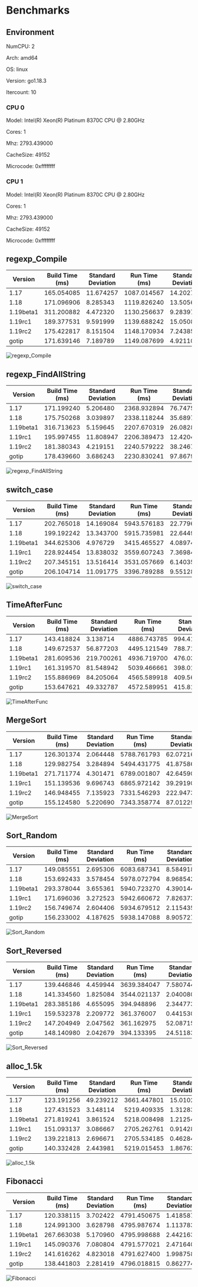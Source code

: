 # Benchmarks

## Environment

NumCPU: 2

Arch: amd64

OS: linux

Version: go1.18.3

Itercount: 10

### CPU 0

Model: Intel(R) Xeon(R) Platinum 8370C CPU @ 2.80GHz

Cores: 1

Mhz: 2793.439000

CacheSize: 49152

Microcode: 0xffffffff

### CPU 1

Model: Intel(R) Xeon(R) Platinum 8370C CPU @ 2.80GHz

Cores: 1

Mhz: 2793.439000

CacheSize: 49152

Microcode: 0xffffffff

## regexp_Compile

| Version | Build Time (ms) | Standard Deviation | Run Time (ms) | Standard Deviation |
| ------ | ------ | ------ | ------ | ------ |
| 1.17 | 165.054085 | 11.674257 | 1087.014567 | 14.202730 |
| 1.18 | 171.096906 | 8.285343 | 1119.826240 | 13.505671 |
| 1.19beta1 | 311.200882 | 4.472320 | 1130.256637 | 9.283978 |
| 1.19rc1 | 189.377531 | 9.591999 | 1139.688242 | 15.050871 |
| 1.19rc2 | 175.422817 | 8.151504 | 1148.170934 | 7.243859 |
| gotip | 171.639146 | 7.189789 | 1149.087699 | 4.921107 |

![regexp_Compile](./regexp_Compile__b52c0e0ed5.png)

## regexp_FindAllString

| Version | Build Time (ms) | Standard Deviation | Run Time (ms) | Standard Deviation |
| ------ | ------ | ------ | ------ | ------ |
| 1.17 | 171.199240 | 5.206480 | 2368.932894 | 76.747560 |
| 1.18 | 175.750268 | 3.039897 | 2338.118244 | 35.689782 |
| 1.19beta1 | 316.713623 | 5.159645 | 2207.670319 | 26.082821 |
| 1.19rc1 | 195.997455 | 11.808947 | 2206.389473 | 12.420476 |
| 1.19rc2 | 181.380343 | 4.219151 | 2240.579222 | 38.246738 |
| gotip | 178.439660 | 3.686243 | 2230.830241 | 97.867939 |

![regexp_FindAllString](./regexp_FindAllString__efbe67306d.png)

## switch_case

| Version | Build Time (ms) | Standard Deviation | Run Time (ms) | Standard Deviation |
| ------ | ------ | ------ | ------ | ------ |
| 1.17 | 202.765018 | 14.169084 | 5943.576183 | 22.779637 |
| 1.18 | 199.192242 | 13.343700 | 5915.735981 | 22.644982 |
| 1.19beta1 | 344.625306 | 4.976729 | 3415.465527 | 4.089743 |
| 1.19rc1 | 228.924454 | 13.838032 | 3559.607243 | 7.369842 |
| 1.19rc2 | 207.345151 | 13.516414 | 3531.057669 | 6.140352 |
| gotip | 206.104714 | 11.091775 | 3396.789288 | 9.551281 |

![switch_case](./switch_case__725e73000e.png)

## TimeAfterFunc

| Version | Build Time (ms) | Standard Deviation | Run Time (ms) | Standard Deviation |
| ------ | ------ | ------ | ------ | ------ |
| 1.17 | 143.418824 | 3.138714 | 4886.743785 | 994.417051 |
| 1.18 | 149.672537 | 56.877203 | 4495.121549 | 788.713752 |
| 1.19beta1 | 281.609536 | 219.700261 | 4936.719700 | 476.030354 |
| 1.19rc1 | 161.319570 | 81.548942 | 5039.466661 | 398.013183 |
| 1.19rc2 | 155.886969 | 84.205064 | 4565.589918 | 409.562624 |
| gotip | 153.647621 | 49.332787 | 4572.589951 | 415.812096 |

![TimeAfterFunc](./TimeAfterFunc__b4a2fe2bf5.png)

## MergeSort

| Version | Build Time (ms) | Standard Deviation | Run Time (ms) | Standard Deviation |
| ------ | ------ | ------ | ------ | ------ |
| 1.17 | 126.301374 | 2.064448 | 5788.761793 | 62.072161 |
| 1.18 | 129.982754 | 3.284894 | 5494.431775 | 41.875863 |
| 1.19beta1 | 271.711774 | 4.301471 | 6789.001807 | 42.645904 |
| 1.19rc1 | 151.139536 | 9.696743 | 6865.972142 | 39.291904 |
| 1.19rc2 | 146.948455 | 7.135923 | 7331.546293 | 222.947388 |
| gotip | 155.124580 | 5.220690 | 7343.358774 | 87.012295 |

![MergeSort](./MergeSort__619024e898.png)

## Sort_Random

| Version | Build Time (ms) | Standard Deviation | Run Time (ms) | Standard Deviation |
| ------ | ------ | ------ | ------ | ------ |
| 1.17 | 149.085551 | 2.695306 | 6083.687341 | 8.584918 |
| 1.18 | 153.692433 | 3.578454 | 5978.072794 | 8.968542 |
| 1.19beta1 | 293.378044 | 3.655361 | 5940.723270 | 4.390144 |
| 1.19rc1 | 171.696036 | 3.272523 | 5942.660672 | 7.826373 |
| 1.19rc2 | 156.749674 | 2.604406 | 5934.679512 | 2.115435 |
| gotip | 156.233002 | 4.187625 | 5938.147088 | 8.905727 |

![Sort_Random](./Sort_Random__7a0a58c9e3.png)

## Sort_Reversed

| Version | Build Time (ms) | Standard Deviation | Run Time (ms) | Standard Deviation |
| ------ | ------ | ------ | ------ | ------ |
| 1.17 | 139.446846 | 4.459944 | 3639.384047 | 7.580744 |
| 1.18 | 141.334560 | 1.825084 | 3544.021137 | 2.040080 |
| 1.19beta1 | 283.385186 | 4.655095 | 394.948896 | 2.344773 |
| 1.19rc1 | 159.532378 | 2.209772 | 361.376007 | 0.441530 |
| 1.19rc2 | 147.204949 | 2.047562 | 361.162975 | 52.087151 |
| gotip | 148.140980 | 2.042679 | 394.133395 | 24.511835 |

![Sort_Reversed](./Sort_Reversed__4f239a2e28.png)

## alloc_1.5k

| Version | Build Time (ms) | Standard Deviation | Run Time (ms) | Standard Deviation |
| ------ | ------ | ------ | ------ | ------ |
| 1.17 | 123.191256 | 49.239212 | 3661.447801 | 15.010230 |
| 1.18 | 127.431523 | 3.148114 | 5219.409335 | 1.312836 |
| 1.19beta1 | 271.819241 | 3.861524 | 5218.008498 | 1.212549 |
| 1.19rc1 | 151.093137 | 3.086667 | 2705.262761 | 0.914289 |
| 1.19rc2 | 139.221813 | 2.696671 | 2705.534185 | 0.462845 |
| gotip | 140.332428 | 2.443981 | 5219.015453 | 1.867634 |

![alloc_1.5k](./alloc_1.5k__78691b2f49.png)

## Fibonacci

| Version | Build Time (ms) | Standard Deviation | Run Time (ms) | Standard Deviation |
| ------ | ------ | ------ | ------ | ------ |
| 1.17 | 120.338115 | 3.702422 | 4791.450675 | 1.418587 |
| 1.18 | 124.991300 | 3.628798 | 4795.987674 | 1.113783 |
| 1.19beta1 | 267.663038 | 5.170960 | 4795.998688 | 2.442163 |
| 1.19rc1 | 145.090376 | 7.080804 | 4791.577021 | 2.471640 |
| 1.19rc2 | 141.616262 | 4.823018 | 4791.627400 | 1.998758 |
| gotip | 138.441803 | 2.281419 | 4796.018815 | 0.862774 |

![Fibonacci](./Fibonacci__016be0f0bc.png)

